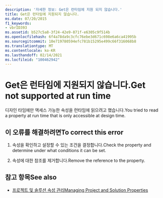 ```yaml
---
description: '자세한 정보: Get은 런타임에 지원 되지 않습니다.'
title: Get은 런타임에 지원되지 않습니다.
ms.date: 07/20/2015
f1_keywords:
- vbrID393
ms.assetid: b527c5a8-3f24-42e9-871f-e6305c9f514b
ms.openlocfilehash: 6f4a78da9c3cfc76ebe3d671c698e6a6ca41995b
ms.sourcegitcommit: 10e719780594efc781b15295e499c66f316068b8
ms.translationtype: MT
ms.contentlocale: ko-KR
ms.lasthandoff: 02/14/2021
ms.locfileid: "100462942"
---
```

# <a name="get-not-supported-at-run-time"></a><span data-ttu-id="624d1-103">Get은 런타임에 지원되지 않습니다.</span><span class="sxs-lookup"><span data-stu-id="624d1-103">Get not supported at run time</span></span>

<span data-ttu-id="624d1-104">디자인 타임에만 액세스 가능한 속성을 런타임에 읽으려고 했습니다.</span><span class="sxs-lookup"><span data-stu-id="624d1-104">You tried to read a property at run time that is only accessible at design time.</span></span>  
  
## <a name="to-correct-this-error"></a><span data-ttu-id="624d1-105">이 오류를 해결하려면</span><span class="sxs-lookup"><span data-stu-id="624d1-105">To correct this error</span></span>  
  
1. <span data-ttu-id="624d1-106">속성을 확인하고 설정할 수 있는 조건을 결정합니다.</span><span class="sxs-lookup"><span data-stu-id="624d1-106">Check the property and determine under what conditions it can be set.</span></span>  
  
2. <span data-ttu-id="624d1-107">속성에 대한 참조를 제거합니다.</span><span class="sxs-lookup"><span data-stu-id="624d1-107">Remove the reference to the property.</span></span>  
  
## <a name="see-also"></a><span data-ttu-id="624d1-108">참고 항목</span><span class="sxs-lookup"><span data-stu-id="624d1-108">See also</span></span>

- [<span data-ttu-id="624d1-109">프로젝트 및 솔루션 속성 관리</span><span class="sxs-lookup"><span data-stu-id="624d1-109">Managing Project and Solution Properties</span></span>](/visualstudio/ide/managing-project-and-solution-properties)
